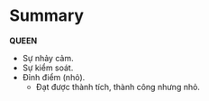 # Summary

**QUEEN**

* Sự nhảy cảm.
* Sự kiểm soát.
* Đỉnh điểm (nhỏ).
  * Đạt được thành tích, thành công nhưng nhỏ.
